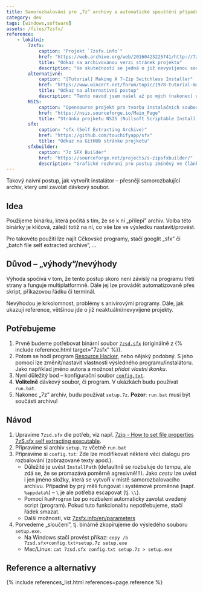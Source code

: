 ```yaml
---
title: Samorozbalování pro „7z” archivy a automatické spouštění případného scriptu (programu)
category: dev
tags: [windows,software]
assets: /files/7zsfx/
reference:
    - lokální:
        7zsfx:
            caption: "Projekt `7zsfx.info`"
            href: "https://web.archive.org/web/20160423225741/http://7zsfx.info/en/"
            title: "Odkaz na archivovanou verzi stránek projektu"
            description: "Ve skutečnosti se jedná o již nevyvíjenou součást balíčku *7-Zip Extra* (tedy projektu/programu [7-Zip](https://www.7-zip.org/)). Program lze stáhnou [z archivu](https://web.archive.org/web/20160311162325/http://7zsfx.info/files/7zsd_160_2712.7z)."
        alternativně:
            caption: "[Tutorial] Making A 7-Zip Switchless Installer"
            href: "https://www.wincert.net/forum/topic/1978-tutorial-making-a-7-zip-switchless-installer/"
            title: "Odkaz na alternativní postup"
            description: "Tento návod jsem našel až po mých (nakonec) úspěšných pokusech. Nezkoušel jsem."
        NSIS:
            caption: "Opensourse projekt pro tvorbu instalačních souborů"
            href: "https://nsis.sourceforge.io/Main_Page"
            title: "Stránka projketu NSIS (Nullsoft Scriptable Install System)"
        sfx:
            caption: "sfx (Self Extracting Archive)"
            href: "https://github.com/touchifyapp/sfx"
            title: "Odkaz na GitHUb stránku projketu"
        sfxbuilder:
            caption: "7z SFX Builder"
            href: "https://sourceforge.net/projects/s-zipsfxbuilder/"
            description: "Grafické rozhraní pro postup zmíněný ve článku"
---
```


Takový naivní postup, jak vytvořit instalátor – přesněji samorozbalující archiv, který umí zavolat dávkový soubor.

<!--more-->

## Idea
Použijeme binárku, která počítá s tím, že se k ní „přilepí” archiv. Volba této binárky je klíčová, záleží totiž na ní, co vše lze ve výsledku nastavit/provést.

Pro takovéto použití lze najít Cčkovské programy, stačí googlit „sfx” či „batch file self extracted archive”, …

## Důvod – „výhody”/nevýhody
Výhoda spočívá v tom, že tento postup skoro není závislý na programu třetí strany a funguje multiplatformně. Dále jej lze provádět automatizovaně přes skript, příkazovou řádku či terminál.

Nevýhodou je krkolomnost, problémy s anivirovými programy. Dále, jak ukazují reference, většinou jde o již neaktuální/nevyvíjené projekty.

## Potřebujeme
1. Prvně budeme potřebovat binární soubor [`7zsd.sfx`]({{page.assets}}7zsd.sfx) (originálně z {% include reference.html target="7zsfx" %}).
1. Potom se hodí program [Resource Hacker](http://www.angusj.com/resourcehacker/), nebo nějaký podobný. S jeho pomocí lze změnit/nastavit vlastnosti výsledného programu/instalátoru. Jako například jméno autora a možnost *přidat vlastní ikonku*.
1. Nyní důležitý bod – konfigurační soubor [`config.txt`]({{page.assets}}config.txt).
1. **Volitelně** dávkový soubor, či program. V ukázkách budu používat `run.bat`.
1. Nakonec „7z” archiv, budu používat `setup.7z`. **Pozor**: `run.bat` musí být součástí archivu!

## Návod
1. Upravíme `7zsd.sfx` dle potřeb, viz např. [7zip - How to set file properties 7zS.sfx self extracting executable](https://stackoverflow.com/a/34474777 "Odkaz na odpověď na Stack Overflow").
1. Připravíme si archiv `setup.7z` včetně `run.bat`
1. Připravíme si `config.txt`: Zde lze modifikovat některé věci dialogu pro rozbalování (zobrazované texty apod.).
    - Důležité je uvést `InstallPath` (defaultně se rozbaluje do tempu, ale zdá se, že se promazává poměrně agresivně!!!). Jako *cestu* lze uvést i jen jméno složky, která se vytvoří v místě samorozbalovacího archivu. Případně by prý měli fungovat i systémové proměnné (např. `%appdata%`) – `\` je ale potřeba escapovat (tj. `\\`).
    - Pomocí `RunProgram` lze po rozbalení automaticky zavolat uvedený script (program). Pokud tuto funkcionalitu nepotřebujeme, stačí řádek smazat.
    - Další možnosti, viz [7zsfx.info/en/parameters](https://web.archive.org/web/20160321013621/http://www.7zsfx.info/en/parameters.html "Archivovaná stránka s přehledem parametrů v angličtině")
1. Porvedeme „sloučení”, tj. binárně zkopírujeme do výsledého souboru `setup.exe`.
    - Na Windows stačí provést příkaz: `copy /b 7zsd.sfx+config.txt+setup.7z setup.exe`
    - Mac/Linux: `cat 7zsd.sfx config.txt setup.7z > setup.exe`

## Reference a alternativy
{% include references_list.html references=page.reference %}